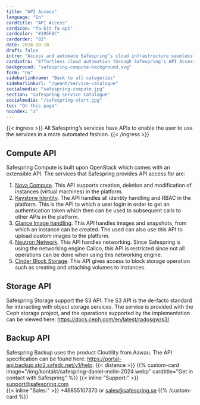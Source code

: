 ```yaml
---
title: "API Access"
language: "En"
cardtitle: "API Access"
cardicon: "fa-kit fa-api"
cardcolor: "#195F8C"
cardorder: "02"
date: 2024-10-10
draft: false
intro: "Access and automate Safespring’s cloud infrastructure seamlessly through our comprehensive APIs, enabling full control over compute, storage, and backup services."
cardintro: "Effortless cloud automation through Safespring’s API Access."
background: "safespring-compute-background.svg"
form: "no"
sidebarlinkname: "Back to all categories"
sidebarlinkurl: "/geant/service-catalogue"
socialmedia: "safespring-compute.jpg"
section: "Safespring Service Catalogue"
socialmedia: "/safespring-start.jpg"
toc: "On this page"
noindex: "x"
---
```




{{< ingress >}}
All Safespring’s services have APIs to enable the user to use the services in a more automated fashion.
{{< /ingress >}}

## Compute API

Safespring Compute is built upon OpenStack which comes with an extensible API. The services that Safespring provides API access for are:
1.	[Nova Compute](https://docs.openstack.org/api-ref/compute/). This API supports creation, deletion and modification of instances (virtual machines) in the platform.
2.	[Keystone Identity](https://docs.openstack.org/api-ref/identity/v3/). The API handles all identity handling and RBAC in the platform. This is the API to which a user login in order to get an authentication token which then can be used to subsequent calls to other APIs in the platform.
3.	[Glance Image handling](https://docs.openstack.org/api-ref/image/v2/). This API handles images and snapshots, from which an instance can be created. The used can also use this API to upload custom images to the platform. 
4.	[Neutron Network](https://docs.openstack.org/api-ref/network/v2/). This API handles networking. Since Safespring is using the networking engine Calico, this API is restricted since not all operations can be done when using this networking engine. 
5.	[Cinder Block Storage](https://docs.openstack.org/api-ref/block-storage/v3/). This API gives access to block storage operation such as creating and attaching volumes to instances.

## Storage API

Safespring Storage support the S3 API. The S3 API is the de-facto standard for interacting with object storage services. The service is provided with the Ceph storage project, and the operations supported by the implementation can be viewed here: https://docs.ceph.com/en/latest/radosgw/s3/.

## Backup API

Safespring Backup uses the product Cloutility from Aawau. The API specification can be found here: https://portal-api.backup.sto2.safedc.net/v1/help.
{{< distance >}}
{{% custom-card image="/img/kontakt/safespring-daniel-melin-2024.webp" cardtitle="Get in contact with Safespring" %}}
{{< inline "Support:" >}} support@safespring.com  
{{< inline "Sales:" >}} +46855107370 or sales@safespring.se
{{% /custom-card %}}